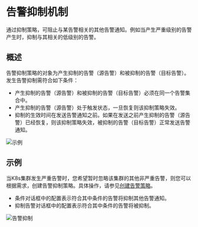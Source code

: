 # 告警抑制机制

通过抑制策略，可阻止与某告警相关的其他告警通知。例如当产生严重级别的告警产生时，抑制与其相关的低级别的告警。

## 概述

告警抑制策略的对象为产生抑制的告警（源告警）和被抑制的告警（目标告警）。发生告警抑制需符合如下条件：

-   产生抑制的告警（源告警）和被抑制的告警（目标告警）必须在同一个告警集合中。
-   产生抑制的告警（源告警）处于触发状态，一旦恢复则该抑制策略失效。
-   抑制的生效时间在发送告警通知之前。如果在发送之前产生抑制的告警（源告警）已经恢复，则该抑制策略失效，被抑制的告警（目标告警）正常发送告警通知。

![示例](https://static-aliyun-doc.oss-accelerate.aliyuncs.com/assets/img/zh-CN/6306178161/p255484.png)

## 示例

当K8s集群发生严重告警时，您希望暂时忽略该集群的其他非严重告警，则您可以根据需求，创建告警抑制策略。具体操作，请参见[创建告警策略](/cn.zh-CN/告警/告警（新版）/告警管理/创建告警策略.md)。

-   条件对话框中的配置表示符合其中条件的告警将抑制其他告警通知。
-   抑制告警对话框中的配置表示符合其中条件的告警将被抑制。

![告警抑制](https://static-aliyun-doc.oss-accelerate.aliyuncs.com/assets/img/zh-CN/6306178161/p264677.png)

